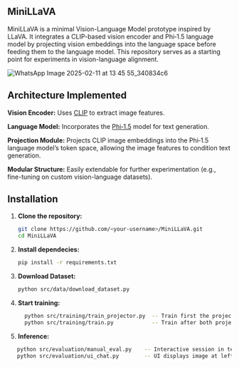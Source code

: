 ## MiniLLaVA

MiniLLaVA is a minimal Vision-Language Model prototype inspired by LLaVA. It integrates a CLIP-based vision encoder and Phi‑1.5 language model by projecting vision embeddings into the language space before feeding them to the language model. This repository serves as a starting point for experiments in vision-language alignment.

![WhatsApp Image 2025-02-11 at 13 45 55_340834c6](https://github.com/user-attachments/assets/92c185a7-54bf-4a48-8477-7473728afce7)

## Architecture Implemented

**Vision Encoder:** Uses [CLIP](https://github.com/openai/CLIP) to extract image features.

**Language Model:** Incorporates the [Phi‑1.5](https://huggingface.co/microsoft/phi-1_5) model for text generation.

**Projection Module:** Projects CLIP image embeddings into the Phi‑1.5 language model’s token space, allowing the image features to condition text generation.

**Modular Structure:** Easily extendable for further experimentation (e.g., fine-tuning on custom vision-language datasets).

## Installation

1. **Clone the repository:**

   ```bash
   git clone https://github.com/<your-username>/MiniLLaVA.git
   cd MiniLLaVA

2. **Install dependecies:**
   ```bash
   pip install -r requirements.txt

3. **Download Dataset:**
   ```bash
   python src/data/download_dataset.py
4. **Start training:**
   ```bash
     python src/training/train_projector.py  -- Train first the projector, freeze both LLM and Vision Encoder.
     python src/training/train.py            -- Train after both projector and LLM (using Lora tuning).
5. **Inference:**
  ```bash
     python src/evaluation/manual_eval.py    -- Interactive session in terminal to enter prompt and receive responses.
     python src/evaluation/ui_chat.py        -- UI displays image at left and chat on right. 

